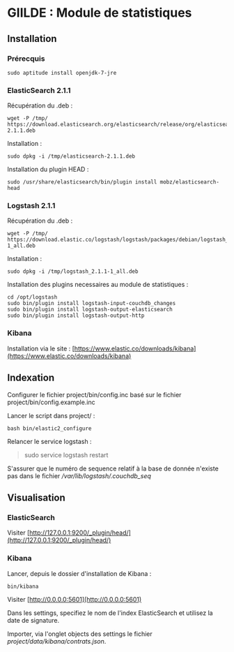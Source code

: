 # GIILDE : Module de statistiques

## Installation

### Prérecquis

    sudo aptitude install openjdk-7-jre

### ElasticSearch 2.1.1

Récupération du .deb :

    wget -P /tmp/ https://download.elasticsearch.org/elasticsearch/release/org/elasticsearch/distribution/deb/elasticsearch/2.1.1/elasticsearch-2.1.1.deb

Installation :

    sudo dpkg -i /tmp/elasticsearch-2.1.1.deb

Installation du plugin HEAD :

    sudo /usr/share/elasticsearch/bin/plugin install mobz/elasticsearch-head

### Logstash 2.1.1

Récupération du .deb :

    wget -P /tmp/ https://download.elastic.co/logstash/logstash/packages/debian/logstash_2.1.1-1_all.deb 

Installation :

    sudo dpkg -i /tmp/logstash_2.1.1-1_all.deb

Installation des plugins necessaires au module de statistiques :

    cd /opt/logstash
    sudo bin/plugin install logstash-input-couchdb_changes
    sudo bin/plugin install logstash-output-elasticsearch
    sudo bin/plugin install logstash-output-http

### Kibana

Installation via le site : [https://www.elastic.co/downloads/kibana](https://www.elastic.co/downloads/kibana)

## Indexation

Configurer le fichier project/bin/config.inc basé sur le fichier project/bin/config.example.inc

Lancer le script dans project/ :

    bash bin/elastic2_configure

Relancer le service logstash :

> sudo service logstash restart

S'assurer que le numéro de sequence relatif à la base de donnée n'existe pas dans le fichier */var/lib/logstash/.couchdb_seq*

## Visualisation

### ElasticSearch

Visiter [http://127.0.0.1:9200/_plugin/head/](http://127.0.0.1:9200/_plugin/head/)

### Kibana

Lancer, depuis le dossier d'installation de Kibana :

    bin/kibana

Visiter [http://0.0.0.0:5601](http://0.0.0.0:5601)

Dans les settings, specifiez le nom de l'index ElasticSearch et utilisez la date de signature.

Importer, via l'onglet objects des settings le fichier *project/data/kibana/contrats.json*.

 

